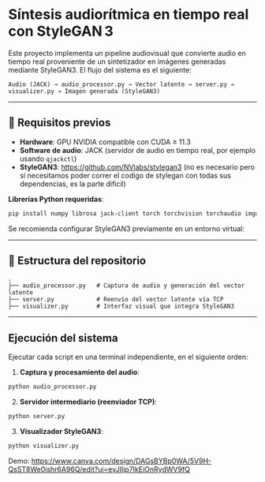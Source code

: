 # Síntesis audiorítmica en tiempo real con StyleGAN 3

Este proyecto implementa un pipeline audiovisual que convierte audio en tiempo real proveniente de un sintetizador en imágenes generadas mediante StyleGAN3. El flujo del sistema es el siguiente:

```
Audio (JACK) → audio_processor.py → Vector latente → server.py → visualizer.py → Imagen generada (StyleGAN3)
```

---

## 🚧 Requisitos previos

- **Hardware**: GPU NVIDIA compatible con CUDA ≥ 11.3  
- **Software de audio**: JACK (servidor de audio en tiempo real, por ejemplo usando `qjackctl`)
- **StyleGAN3**: https://github.com/NVlabs/stylegan3 (no es necesario pero si necesitamos poder correr el codigo de stylegan con todas sus dependencias, es la parte dificil)

**Librerías Python requeridas**:

```bash
pip install numpy librosa jack-client torch torchvision torchaudio imgui matplotlib dnnlib
```

Se recomienda configurar StyleGAN3 previamente en un entorno virtual:


---

## 📂 Estructura del repositorio

```
.
├── audio_processor.py   # Captura de audio y generación del vector latente
├── server.py            # Reenvío del vector latente vía TCP
├── visualizer.py        # Interfaz visual que integra StyleGAN3
```

---

## Ejecución del sistema

Ejecutar cada script en una terminal independiente, en el siguiente orden:

1. **Captura y procesamiento del audio**:

```bash
python audio_processor.py
```

2. **Servidor intermediario (reenviador TCP)**:

```bash
python server.py
```

3. **Visualizador  StyleGAN3**:

```bash
python visualizer.py
```

Demo: https://www.canva.com/design/DAGsBYBp0WA/5V9H-QsST8We0ishr6A96Q/edit?ui=eyJIIjp7IkEiOnRydWV9fQ
